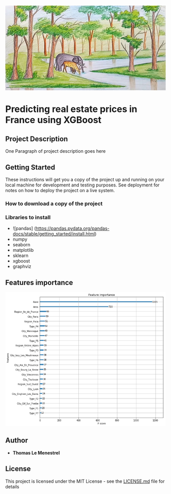 ![Image of a tree of the XGBoost model](https://github.com/tlemenestrel/France_Real_Estate_Prices_Prediction/blob/master/Images/drawing.jpg)

# Predicting real estate prices in France using XGBoost 


## Project Description

One Paragraph of project description goes here

## Getting Started

These instructions will get you a copy of the project up and running on your local machine for development and testing purposes. See deployment for notes on how to deploy the project on a live system.

### How to download a copy of the project


### Libraries to install

* ![pandas] (https://pandas.pydata.org/pandas-docs/stable/getting_started/install.html) 
* numpy 
* seaborn 
* matplotlib
* sklearn
* xgboost
* graphviz

## Features importance

![Image of features importance](https://github.com/tlemenestrel/France_Real_Estate_Prices_Prediction/blob/master/Images/xgboost_features_importance.png)

## Author

* **Thomas Le Menestrel** 

## License

This project is licensed under the MIT License - see the [LICENSE.md](LICENSE.md) file for details
